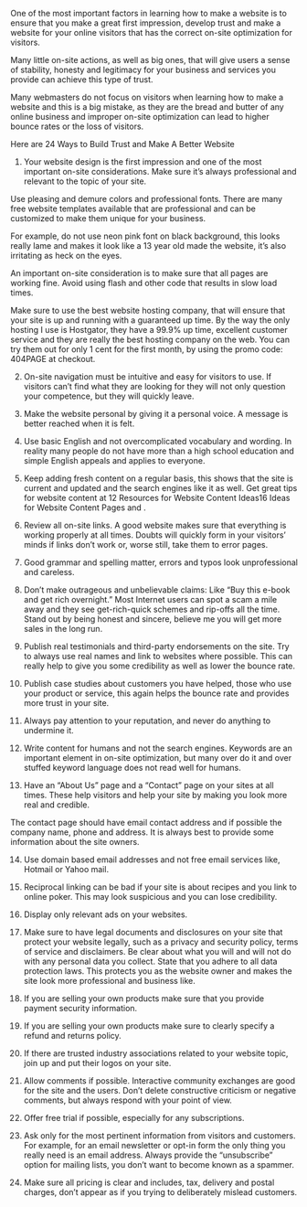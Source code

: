 One of the most important factors in learning how to make a website is to ensure that you make a great first impression, develop trust and make a website for your online visitors that has the correct on-site optimization for visitors.

Many little on-site actions, as well as big ones, that will give users a sense of stability, honesty and legitimacy for your business and services you provide can achieve this type of trust.

Many webmasters do not focus on visitors when learning how to make a website and this is a big mistake, as they are the bread and butter of any online business and improper on-site optimization can lead to higher bounce rates or the loss of visitors.

Here are 24 Ways to Build Trust and Make A Better Website

1. Your website design is the first impression and one of the most important on-site considerations. Make sure it’s always professional and relevant to the topic of your site.

Use pleasing and demure colors and professional fonts. There are many free website templates available that are professional and can be customized to make them unique for your business.

For example, do not use neon pink font on black background, this looks really lame and makes it look like a 13 year old made the website, it’s also irritating as heck on the eyes.

An important on-site consideration is to make sure that all pages are working fine. Avoid using flash and other code that results in slow load times.

Make sure to use the best website hosting company, that will ensure that your site is up and running with a guaranteed up time. By the way the only hosting I use is Hostgator, they have a 99.9% up time, excellent customer service and they are really the best hosting company on the web. You can try them out for only 1 cent for the first month, by using the promo code: 404PAGE at checkout.

2. On-site navigation must be intuitive and easy for visitors to use. If visitors can’t find what they are looking for they will not only question your competence, but they will quickly leave.

3. Make the website personal by giving it a personal voice. A message is better reached when it is felt.

4. Use basic English and not overcomplicated vocabulary and wording. In reality many people do not have more than a high school education and simple English appeals and applies to everyone.

5. Keep adding fresh content on a regular basis, this shows that the site is current and updated and the search engines like it as well. Get great tips for website content at 12 Resources for Website Content Ideas16 Ideas for Website Content Pages and .

6. Review all on-site links. A good website makes sure that everything is working properly at all times. Doubts will quickly form in your visitors’ minds if links don’t work or, worse still, take them to error pages.

7. Good grammar and spelling matter, errors and typos look unprofessional and careless.

8. Don’t make outrageous and unbelievable claims: Like “Buy this e-book and get rich overnight.” Most Internet users can spot a scam a mile away and they see get-rich-quick schemes and rip-offs all the time. Stand out by being honest and sincere, believe me you will get more sales in the long run.

9. Publish real testimonials and third-party endorsements on the site. Try to always use real names and link to websites where possible. This can really help to give you some credibility as well as lower the bounce rate.

10. Publish case studies about customers you have helped, those who use your product or service, this again helps the bounce rate and provides more trust in your site.

11. Always pay attention to your reputation, and never do anything to undermine it.

12. Write content for humans and not the search engines. Keywords are an important element in on-site optimization, but many over do it and over stuffed keyword language does not read well for humans.

13. Have an “About Us” page and a “Contact” page on your sites at all times. These help visitors and help your site by making you look more real and credible.

The contact page should have email contact address and if possible the company name, phone and address. It is always best to provide some information about the site owners.

14. Use domain based email addresses and not free email services like, Hotmail or Yahoo mail.

15. Reciprocal linking can be bad if your site is about recipes and you link to online poker. This may look suspicious and you can lose credibility.

16. Display only relevant ads on your websites.

17. Make sure to have legal documents and disclosures on your site that protect your website legally, such as a privacy and security policy, terms of service and disclaimers. Be clear about what you will and will not do with any personal data you collect. State that you adhere to all data protection laws. This protects you as the website owner and makes the site look more professional and business like.

18. If you are selling your own products make sure that you provide payment security information.

19. If you are selling your own products make sure to clearly specify a refund and returns policy.

20. If there are trusted industry associations related to your website topic, join up and put their logos on your site.

21. Allow comments if possible. Interactive community exchanges are good for the site and the users. Don’t delete constructive criticism or negative comments, but always respond with your point of view.

22. Offer free trial if possible, especially for any subscriptions.

23. Ask only for the most pertinent information from visitors and customers. For example, for an email newsletter or opt-in form the only thing you really need is an email address. Always provide the “unsubscribe” option for mailing lists, you don’t want to become known as a spammer.

24. Make sure all pricing is clear and includes, tax, delivery and postal charges, don’t appear as if you trying to deliberately mislead customers.
